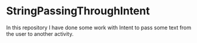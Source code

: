 # StringPassingThroughIntent

In this repository I have done some work with Intent to pass some text from the user to another activity.
